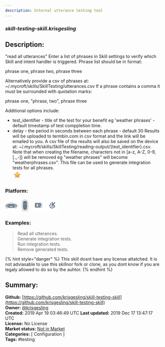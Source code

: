 ```yaml
---
description: Internal utterance testing tool
---
```


### _skill-testing-skill.krisgesling_  
## Description:  
"read all utterances"
Enter a list of phrases in Skill settings to verify which Skill and intent handler is triggered. Phrase list should be in format:

phrase one, phrase two, phrase three

Alternatively provide a csv of phrases at: ~/.mycroft/skills/SkillTesting/utterances.csv
If a phrase contains a comma it must be surrounded with quotation marks:

phrase one, "phrase, two", phrase three

Additional options include:
- test_identifier - title of the test for your benefit eg 'weather phrases' - default timestamp of test comppletion time.
- delay - the period in seconds between each phrase - default 30
Results will be uploaded to termbin.com in csv format and the link will be emailed to you. A csv file of the results will also be saved on the device at: ~/.mycroft/skills/SkillTesting/reading-output/{test_identifier}.csv. Note that when creating the filename, characters not in [a-z, A-Z, 0-9, [._-]] will be removed eg "weather phrases" will become "weatherphrases.csv". This file can be used to generate integration tests for all phrases.  
![](../.gitbook/assets/star.png)  
### Platform:  
 ![Mark I](../.gitbook/assets/mark-1-icon.png)  ![Mark II](../.gitbook/assets/mark-2-icon.png)  ![Picroft](../.gitbook/assets/picroft-icon.png)  ![plasmoid](../.gitbook/assets/kde.png)   
### Examples:  
> Read all utterances.  
> Generate integration tests.  
> Run integration tests.  
> Remove generated tests.  
  
{% hint style="danger" %}
This skill dosnt have any license attatched. It is not adviasable to use this skillnor fork or clone, as you dont know if you are legaly allowed to do so by the auhtor.
{% endhint %}
  
## Summary:  
**Github:** [https://github.com/krisgesling/skill-testing-skill](https://github.com/krisgesling/skill-testing-skill)  
**Owner:** [@krisgesling](https://github.com/krisgesling)  
**Created:** 2019 Apr 19 03:46:49 UTC  **Last updated:** 2019 Dec 17 13:47:17 UTC  
**License:** No License  
**Market status:** [Not in Market](https://market.mycroft.ai/skill/)  
**Categories:** [ Configuration ]   
**Tags:** \#testing   
